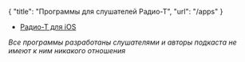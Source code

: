 {
   "title": "Программы для слушателей Радио-Т",
   "url": "/apps"
}

* [Радио-Т для iOS](https://apps.apple.com/app/id969843794)

_Все программы разработаны слушателями и авторы подкаста не имеют к ним никакого отношения_
